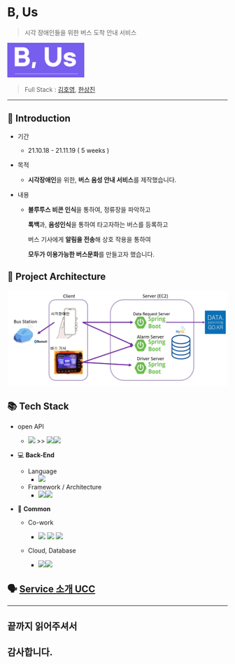 # B, Us 

> 시각 장애인들을 위한 버스 도착 안내 서비스

![image-20211119065857751](assets\logo.PNG)

> Full Stack : [김호영](), [한상진](https://www.notion.so/workan/SangJin-Han-4382e2b83ec94c7580fcb84bb64281ac)



---

## :information_desk_person: Introduction

- 기간 

  - 21.10.18 - 21.11.19 ( 5 weeks )

- 목적

  - **시각장애인**을 위한, **버스 음성 안내 서비스**를 제작했습니다.

- 내용

  - **블루투스 비콘 인식**을 통하여, 정류장을 파악하고

    **톡백**과, **음성인식**을 통하여 타고자하는 버스를 등록하고

    버스 기사에게 **알림을 전송**해 상호 작용을 통하여

    **모두가 이용가능한 버스문화**를 만들고자 했습니다.



## 🕋 Project Architecture

<img src="assets\archi.PNG" alt="image-20211119072618807" style="zoom:50%;" />



## 📚 Tech Stack

- open API
  - <img src="https://aleen42.github.io/badges/src/google_plus.svg">  >> <img src="https://img.shields.io/badge/STT-black?style=for-the-badge&logo=JPA&logoColor=white"><img src="https://img.shields.io/badge/TTS-black?style=for-the-badge&logo=JPA&logoColor=white">

- :computer:  __Back-End__

  - Language
    - <img src="https://img.shields.io/badge/Java-007396?style=for-the-badge&logo=Java &logoColor=black"> 
  - Framework / Architecture
    - <img src="https://img.shields.io/badge/Android Studio-6DB33F?style=for-the-badge&logo=Android&logoColor=green"><img src="https://img.shields.io/badge/REST API-0052cc?style=for-the-badge&logo=&logoColor=">

- :house_with_garden: __Common__

  - Co-work

    - <img src="https://img.shields.io/badge/notion-black?style=for-the-badge&logo=notion&logoColor=white"> <img src="https://img.shields.io/badge/jira-0052cc?style=for-the-badge&logo=jira&logoColor=white"> <img src="https://img.shields.io/badge/git-f05032?style=for-the-badge&logo=git&logoColor=white">

  - Cloud, Database

    - <img src="https://img.shields.io/badge/Amazon AWS-{232F3E}?style=for-the-badge&logo=amazonaws&logoColor=white"><img src="https://img.shields.io/badge/MySQL-4479A1?style=for-the-badge&logo=MySQL&logoColor=black">




## :speaking_head: [Service 소개 UCC](https://youtu.be/zgxnYQ7Kul8) 







---

## 끝까지 읽어주셔서

## 감사합니다. 
